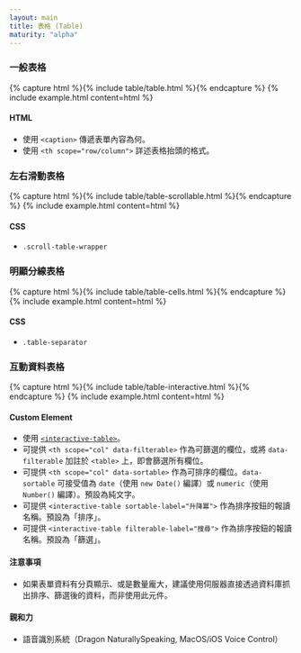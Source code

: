 ```yaml
---
layout: main
title: 表格 (Table)
maturity: "alpha"
---
```


### 一般表格

{% capture html %}{% include table/table.html %}{% endcapture %}
{% include example.html content=html %}

#### HTML

- 使用 `<caption>` 傳遞表單內容為何。
- 使用 `<th scope="row/column">` 詳述表格抬頭的格式。

### 左右滑動表格

{% capture html %}{% include table/table-scrollable.html %}{% endcapture %}
{% include example.html content=html %}

#### CSS

- `.scroll-table-wrapper`

### 明顯分線表格

{% capture html %}{% include table/table-cells.html %}{% endcapture %}
{% include example.html content=html %}

#### CSS

- `.table-separator`

### 互動資料表格

{% capture html %}{% include table/table-interactive.html %}{% endcapture %}
{% include example.html content=html %}

#### Custom Element

- 使用 [`<interactive-table>`](/assets/js/components/interactive-table-element.js)。
- 可提供 `<th scope="col" data-filterable>` 作為可篩選的欄位，或將 `data-filterable` 加註於 `<table>` 上，即會篩選所有欄位。
- 可提供 `<th scope="col" data-sortable>` 作為可排序的欄位。`data-sortable` 可接受值為 `date`（使用 `new Date()` 編譯）或 `numeric`（使用 `Number()` 編譯）。預設為純文字。
- 可提供 `<interactive-table sortable-label="升降冪">` 作為排序按鈕的報讀名稱。預設為「排序」。
- 可提供 `<interactive-table filterable-label="搜尋">` 作為排序按鈕的報讀名稱。預設為「篩選」。

#### 注意事項

- 如果表單資料有分頁顯示、或是數量龐大，建議使用伺服器直接透過資料庫抓出排序、篩選後的資料，而非使用此元件。

#### 親和力

- 語音識別系統（Dragon NaturallySpeaking, MacOS/iOS Voice Control）

<script src="{{ "/assets/js/components/interactive-table-element.js" | absolute_url }}" type="module"></script>
